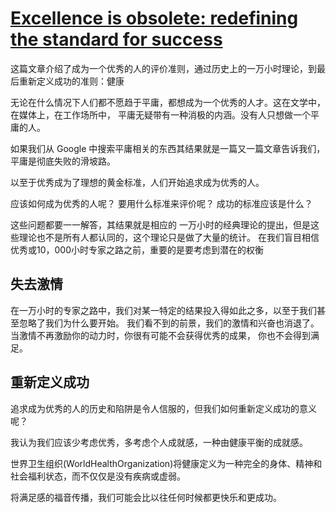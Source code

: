 # [Excellence is obsolete: redefining the standard for success](https://medium.com/swlh/excellence-is-obsolete-redefining-the-standard-for-success-4a4dde5a1ec4)

这篇文章介绍了成为一个优秀的人的评价准则，通过历史上的一万小时理论，到最后重新定义成功的准则：健康

无论在什么情况下人们都不愿趋于平庸，都想成为一个优秀的人才。这在文学中，在媒体上，在工作场所中，
平庸无疑带有一种消极的内涵。没有人只想做一个平庸的人。

如果我们从 Google 中搜索平庸相关的东西其结果就是一篇又一篇文章告诉我们，平庸是彻底失败的滑坡路。

以至于优秀成为了理想的黄金标准，人们开始追求成为优秀的人。

应该如何成为优秀的人呢？ 要用什么标准来评价呢？ 成功的标准应该是什么？

这些问题都要一一解答，其结果就是相应的 一万小时的经典理论的提出，但是这些理论也不是所有人都认同的，这个理论只是做了大量的统计。
在我们盲目相信优秀或10，000小时专家之路之前，重要的是要考虑到潜在的权衡


## 失去激情

在一万小时的专家之路中，我们对某一特定的结果投入得如此之多，以至于我们甚至忽略了我们为什么要开始。
我们看不到的前景，我们的激情和兴奋也消退了。当激情不再激励你的动力时，你很有可能不会获得优秀的成果，
你也不会得到满足。

## 重新定义成功

追求成为优秀的人的历史和陷阱是令人信服的，但我们如何重新定义成功的意义呢？

我认为我们应该少考虑优秀，多考虑个人成就感，一种由健康平衡的成就感。

世界卫生组织(WorldHealthOrganization)将健康定义为一种完全的身体、精神和社会福利状态，而不仅仅是没有疾病或虚弱。

将满足感的福音传播，我们可能会比以往任何时候都更快乐和更成功。


